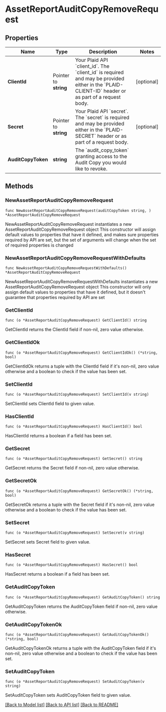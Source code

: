 # AssetReportAuditCopyRemoveRequest

## Properties

Name | Type | Description | Notes
------------ | ------------- | ------------- | -------------
**ClientId** | Pointer to **string** | Your Plaid API &#x60;client_id&#x60;. The &#x60;client_id&#x60; is required and may be provided either in the &#x60;PLAID-CLIENT-ID&#x60; header or as part of a request body. | [optional] 
**Secret** | Pointer to **string** | Your Plaid API &#x60;secret&#x60;. The &#x60;secret&#x60; is required and may be provided either in the &#x60;PLAID-SECRET&#x60; header or as part of a request body. | [optional] 
**AuditCopyToken** | **string** | The &#x60;audit_copy_token&#x60; granting access to the Audit Copy you would like to revoke. | 

## Methods

### NewAssetReportAuditCopyRemoveRequest

`func NewAssetReportAuditCopyRemoveRequest(auditCopyToken string, ) *AssetReportAuditCopyRemoveRequest`

NewAssetReportAuditCopyRemoveRequest instantiates a new AssetReportAuditCopyRemoveRequest object
This constructor will assign default values to properties that have it defined,
and makes sure properties required by API are set, but the set of arguments
will change when the set of required properties is changed

### NewAssetReportAuditCopyRemoveRequestWithDefaults

`func NewAssetReportAuditCopyRemoveRequestWithDefaults() *AssetReportAuditCopyRemoveRequest`

NewAssetReportAuditCopyRemoveRequestWithDefaults instantiates a new AssetReportAuditCopyRemoveRequest object
This constructor will only assign default values to properties that have it defined,
but it doesn't guarantee that properties required by API are set

### GetClientId

`func (o *AssetReportAuditCopyRemoveRequest) GetClientId() string`

GetClientId returns the ClientId field if non-nil, zero value otherwise.

### GetClientIdOk

`func (o *AssetReportAuditCopyRemoveRequest) GetClientIdOk() (*string, bool)`

GetClientIdOk returns a tuple with the ClientId field if it's non-nil, zero value otherwise
and a boolean to check if the value has been set.

### SetClientId

`func (o *AssetReportAuditCopyRemoveRequest) SetClientId(v string)`

SetClientId sets ClientId field to given value.

### HasClientId

`func (o *AssetReportAuditCopyRemoveRequest) HasClientId() bool`

HasClientId returns a boolean if a field has been set.

### GetSecret

`func (o *AssetReportAuditCopyRemoveRequest) GetSecret() string`

GetSecret returns the Secret field if non-nil, zero value otherwise.

### GetSecretOk

`func (o *AssetReportAuditCopyRemoveRequest) GetSecretOk() (*string, bool)`

GetSecretOk returns a tuple with the Secret field if it's non-nil, zero value otherwise
and a boolean to check if the value has been set.

### SetSecret

`func (o *AssetReportAuditCopyRemoveRequest) SetSecret(v string)`

SetSecret sets Secret field to given value.

### HasSecret

`func (o *AssetReportAuditCopyRemoveRequest) HasSecret() bool`

HasSecret returns a boolean if a field has been set.

### GetAuditCopyToken

`func (o *AssetReportAuditCopyRemoveRequest) GetAuditCopyToken() string`

GetAuditCopyToken returns the AuditCopyToken field if non-nil, zero value otherwise.

### GetAuditCopyTokenOk

`func (o *AssetReportAuditCopyRemoveRequest) GetAuditCopyTokenOk() (*string, bool)`

GetAuditCopyTokenOk returns a tuple with the AuditCopyToken field if it's non-nil, zero value otherwise
and a boolean to check if the value has been set.

### SetAuditCopyToken

`func (o *AssetReportAuditCopyRemoveRequest) SetAuditCopyToken(v string)`

SetAuditCopyToken sets AuditCopyToken field to given value.



[[Back to Model list]](../README.md#documentation-for-models) [[Back to API list]](../README.md#documentation-for-api-endpoints) [[Back to README]](../README.md)


